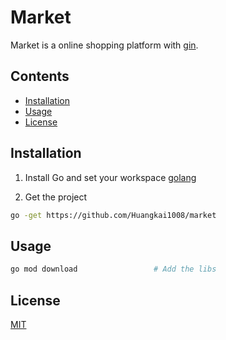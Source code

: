 # Market

Market is a online shopping platform with [gin](https://github.com/gin-gonic/gin).

## Contents

- [Installation](#installation)
- [Usage](#Usage)
- [License](#License)

## Installation
1. Install Go and set your workspace
[golang](https://github.com/golang/go)

2. Get the project
```bash
go -get https://github.com/Huangkai1008/market
```

## Usage

```bash
go mod download                 # Add the libs
```

## License
[MIT](https://choosealicense.com/lice:wqnses/mit/)
